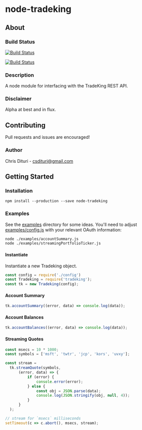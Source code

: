 node-tradeking
==============

## About

### Build Status
[![Build Status](https://travis-ci.org/cdituri/node-tradeking.svg?branch=master)](https://travis-ci.org/cdituri/node-tradeking)

[![Build Status](https://app.codeship.com/projects/4d7025b0-d250-0134-d185-1ef44b0bbae3/status?branch=master)](https://app.codeship.com/projects/201760)

### Description
A node module for interfacing with the TradeKing REST API.

### Disclaimer
Alpha at best and in flux.

## Contributing
Pull requests and issues are encouraged!

### Author
Chris Dituri - csdituri@gmail.com

## Getting Started

### Installation
`npm install --production --save node-tradeking`

### Examples
See the [examples](https://github.com/cdituri/node-tradeking/tree/master/examples) directory for some ideas.
You'll need to adjust [examples/config.js](https://github.com/cdituri/node-tradeking/blob/master/examples/config.js) with your relevant OAuth information:

```bash
node ./examples/accountSummary.js
node ./examples/streamingPortfolioTicker.js
```

#### Instantiate
Instantiate a new Tradeking object.

```javascript
const config = require('./config')
const Tradeking = require('tradeking');
const tk = new Tradeking(config);
```

#### Account Summary

```javascript
tk.accountSummary((error, data) => console.log(data));
```

#### Account Balances

```javascript
tk.accountBalances((error, data) => console.log(data));
```

#### Streaming Quotes

```javascript
const msecs = 10 * 1000;
const symbols = ['msft', 'twtr', 'jcp', 'kors', 'uvxy'];

const stream =
  tk.streamQuote(symbols,
      (error, data) => {
          if (error) {
              console.error(error);
          } else {
              const obj = JSON.parse(data);
              console.log(JSON.stringify(obj, null, 4));
          }
      }
  );

// stream for `msecs` milliseconds
setTimeout(c => c.abort(), msecs, stream);
```
